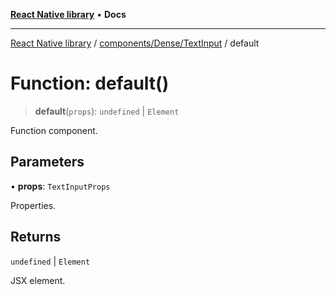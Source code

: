 [**React Native library**](../../../../index.md) • **Docs**

***

[React Native library](../../../../modules.md) / [components/Dense/TextInput](../index.md) / default

# Function: default()

> **default**(`props`): `undefined` \| `Element`

Function component.

## Parameters

• **props**: `TextInputProps`

Properties.

## Returns

`undefined` \| `Element`

JSX element.
